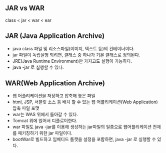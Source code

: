 ## JAR vs WAR
class < jar < war < ear

## JAR (Java Application Archive)
- java class 파일 및 리소스파일(이미지, 텍스트 등)의 컨테이너이다.
- jar 파일이 독립실행 되려면, 클래스 중 하나가 기본 클래스로 정의된다.
- JRE(Java Runtime Environment)만 가지고도 실행이 가능하다.
- java -jar 로 실행할 수 있다.

## WAR(Web Application Archive)
- 웹 어플리케이션을 저장하고 압축해 놓은 파일
- html, JSP, 서블릿 소스 등 배치 할 수 있는 웹 어플리케이션(Web Application) 압축 파일 포맷
- war는 WAS 위에서 돌아갈 수 있다.
- Tomcat 위에 얹어서 디플로이한다.
- war 파일도 java -jar를 이용해 생성하는 jar파일의 일종으로 웹어플리케이션 전체를 패키징하기 위한 jar 파일이다.
- bootWar로 빌드하고 임베디드 톰캣을 설정을 포함하면, java -jar 로 실행할 수 있다.
